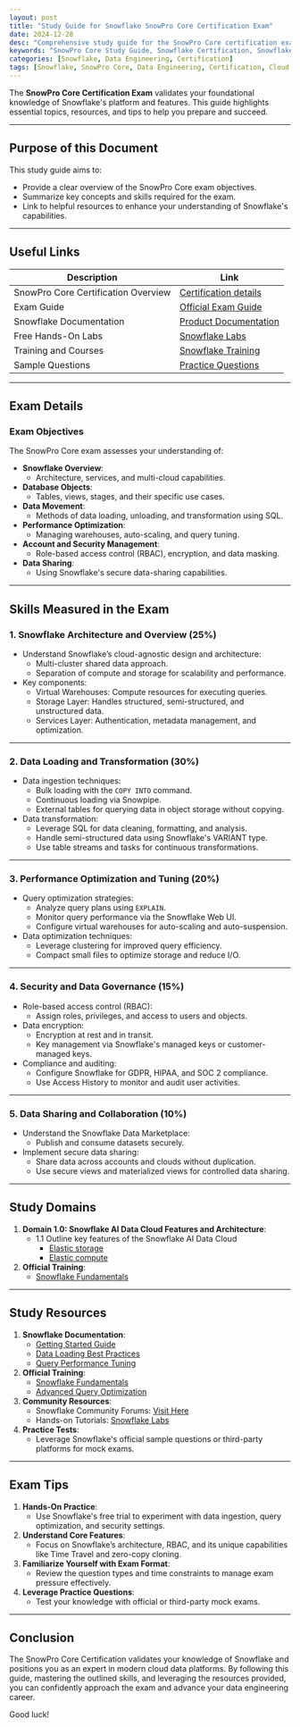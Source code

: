 ```yaml
---
layout: post
title: "Study Guide for Snowflake SnowPro Core Certification Exam"
date: 2024-12-28
desc: "Comprehensive study guide for the SnowPro Core certification exam, covering Snowflake architecture, data loading, security, performance optimization, and more."
keywords: "SnowPro Core Study Guide, Snowflake Certification, Snowflake Architecture, Data Loading, Performance Tuning, Snowflake Security"
categories: [Snowflake, Data Engineering, Certification]
tags: [Snowflake, SnowPro Core, Data Engineering, Certification, Cloud Data Warehouse]
---
```


The **SnowPro Core Certification Exam** validates your foundational knowledge of Snowflake's platform and features. This guide highlights essential topics, resources, and tips to help you prepare and succeed.

---

## Purpose of this Document

This study guide aims to:
- Provide a clear overview of the SnowPro Core exam objectives.
- Summarize key concepts and skills required for the exam.
- Link to helpful resources to enhance your understanding of Snowflake's capabilities.

---

## Useful Links

| **Description**                       | **Link**                                                                                      |
|---------------------------------------|----------------------------------------------------------------------------------------------|
| SnowPro Core Certification Overview   | [Certification details](https://www.snowflake.com/snowpro-certifications/)                  |
| Exam Guide                            | [Official Exam Guide](https://www.snowflake.com/wp-content/uploads/SnowPro_Core_Exam_Guide.pdf) |
| Snowflake Documentation               | [Product Documentation](https://docs.snowflake.com/en/)                                     |
| Free Hands-On Labs                    | [Snowflake Labs](https://quickstarts.snowflake.com/guide/getting_started_with_snowflake/)    |
| Training and Courses                  | [Snowflake Training](https://www.snowflake.com/training/)                                   |
| Sample Questions                      | [Practice Questions](https://resources.snowflake.com/)                                       |

---

## Exam Details

### **Exam Objectives**

The SnowPro Core exam assesses your understanding of:
- **Snowflake Overview**:
  - Architecture, services, and multi-cloud capabilities.
- **Database Objects**:
  - Tables, views, stages, and their specific use cases.
- **Data Movement**:
  - Methods of data loading, unloading, and transformation using SQL.
- **Performance Optimization**:
  - Managing warehouses, auto-scaling, and query tuning.
- **Account and Security Management**:
  - Role-based access control (RBAC), encryption, and data masking.
- **Data Sharing**:
  - Using Snowflake's secure data-sharing capabilities.

---

## Skills Measured in the Exam

### **1. Snowflake Architecture and Overview (25%)**
- Understand Snowflake’s cloud-agnostic design and architecture:
  - Multi-cluster shared data approach.
  - Separation of compute and storage for scalability and performance.
- Key components:
  - Virtual Warehouses: Compute resources for executing queries.
  - Storage Layer: Handles structured, semi-structured, and unstructured data.
  - Services Layer: Authentication, metadata management, and optimization.

---

### **2. Data Loading and Transformation (30%)**
- Data ingestion techniques:
  - Bulk loading with the `COPY INTO` command.
  - Continuous loading via Snowpipe.
  - External tables for querying data in object storage without copying.
- Data transformation:
  - Leverage SQL for data cleaning, formatting, and analysis.
  - Handle semi-structured data using Snowflake's VARIANT type.
  - Use table streams and tasks for continuous transformations.

---

### **3. Performance Optimization and Tuning (20%)**
- Query optimization strategies:
  - Analyze query plans using `EXPLAIN`.
  - Monitor query performance via the Snowflake Web UI.
  - Configure virtual warehouses for auto-scaling and auto-suspension.
- Data optimization techniques:
  - Leverage clustering for improved query efficiency.
  - Compact small files to optimize storage and reduce I/O.

---

### **4. Security and Data Governance (15%)**
- Role-based access control (RBAC):
  - Assign roles, privileges, and access to users and objects.
- Data encryption:
  - Encryption at rest and in transit.
  - Key management via Snowflake's managed keys or customer-managed keys.
- Compliance and auditing:
  - Configure Snowflake for GDPR, HIPAA, and SOC 2 compliance.
  - Use Access History to monitor and audit user activities.

---

### **5. Data Sharing and Collaboration (10%)**
- Understand the Snowflake Data Marketplace:
  - Publish and consume datasets securely.
- Implement secure data sharing:
  - Share data across accounts and clouds without duplication.
  - Use secure views and materialized views for controlled data sharing.

---
## Study Domains
1. **Domain 1.0: Snowflake AI Data Cloud Features and Architecture**:
   - 1.1 Outline key features of the Snowflake AI Data Cloud
     - [Elastic storage](https://tonyjacobscloudpro.github.io/Jalpc/snowflake/data%20engineering/cloud%20storage/2024/12/28/snowflake-1-1-elasticstorage.html)
     - [Elastic compute](https://tonyjacobscloudpro.github.io/Jalpc/snowflake/data%20engineering/cloud%20compute/2024/12/28/snowflake-1-1-elasticcompute.html)
2. **Official Training**:
   - [Snowflake Fundamentals](https://www.snowflake.com/training/essentials/)

---

## Study Resources

1. **Snowflake Documentation**:
   - [Getting Started Guide](https://docs.snowflake.com/en/user-guide-getting-started.html)
   - [Data Loading Best Practices](https://docs.snowflake.com/en/user-guide/data-load-overview.html)
   - [Query Performance Tuning](https://docs.snowflake.com/en/user-guide/performance-tuning.html)
2. **Official Training**:
   - [Snowflake Fundamentals](https://www.snowflake.com/training/essentials/)
   - [Advanced Query Optimization](https://www.snowflake.com/training/query-optimization/)
3. **Community Resources**:
   - Snowflake Community Forums: [Visit Here](https://community.snowflake.com/)
   - Hands-on Tutorials: [Snowflake Labs](https://quickstarts.snowflake.com/)
4. **Practice Tests**:
   - Leverage Snowflake's official sample questions or third-party platforms for mock exams.

---

## Exam Tips

1. **Hands-On Practice**:
   - Use Snowflake's free trial to experiment with data ingestion, query optimization, and security settings.
2. **Understand Core Features**:
   - Focus on Snowflake’s architecture, RBAC, and its unique capabilities like Time Travel and zero-copy cloning.
3. **Familiarize Yourself with Exam Format**:
   - Review the question types and time constraints to manage exam pressure effectively.
4. **Leverage Practice Questions**:
   - Test your knowledge with official or third-party mock exams.

---

## Conclusion

The SnowPro Core Certification validates your knowledge of Snowflake and positions you as an expert in modern cloud data platforms. By following this guide, mastering the outlined skills, and leveraging the resources provided, you can confidently approach the exam and advance your data engineering career.

Good luck!
